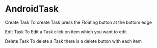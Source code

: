 # AndroidTask

Create Task
To create Task press the Floating button at the bottom edge 

Edit Task
To Edit a Task click on item which you want to edit 

Delete Task
To delete a Task there is a delete button with each item 

